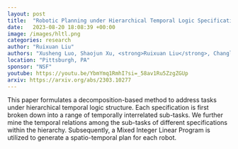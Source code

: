 ```yaml
---
layout: post
title:  "Robotic Planning under Hierarchical Temporal Logic Specifications"
date:   2023-08-20 18:08:39 +00:00
image: /images/hltl.png
categories: research
author: "Ruixuan Liu"
authors: "Xusheng Luo, Shaojun Xu, <strong>Ruixuan Liu</strong>, Changliu Liu"
location: "Pittsburgh, PA"
sponsor: "NSF"
youtube: https://youtu.be/YbmYmq1RmhI?si=_58av1Ru5ZzgZGUp
arxiv: https://arxiv.org/abs/2303.10277
---
```

This paper formulates a decomposition-based method to address tasks under hierarchical temporal logic structure.
Each specification is first broken down into a range of temporally interrelated sub-tasks. 
We further mine the temporal relations among the sub-tasks of different specifications within the hierarchy. 
Subsequently, a Mixed Integer Linear Program is utilized to generate a spatio-temporal plan for each robot. 